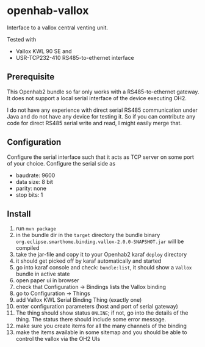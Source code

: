 # openhab-vallox
Interface to a vallox central venting unit.

Tested with 
* Vallox KWL 90 SE and 
* USR-TCP232-410 RS485-to-ethernet interface

## Prerequisite

This Openhab2 bundle so far only works with a RS485-to-ethernet gateway.
It does not support a local serial interface of the device executing OH2.

I do not have any experience with direct serial RS485 communication under Java and
do not have any device for testing it. So if you can contribute any code for direct
RS485 serial write and read, I might easily merge that.

## Configuration

Configure the serial interface such that it acts as TCP server on some port of your choice. 
Configure the serial side as 
* baudrate: 9600
* data size: 8 bit
* parity: none
* stop bits: 1 

## Install

1. run `mvn package`
2. in the bundle dir in the `target` directory the bundle binary `org.eclipse.smarthome.binding.vallox-2.0.0-SNAPSHOT.jar` will be compiled
3. take the jar-file and copy it to your Openhab2 karaf `deploy` directory
4. it should get picked off by karaf automatically and started
5. go into karaf console and check: `bundle:list`, it should show a `Vallox` bundle in active state
6. open paper ui in browser
7. check that Configuration -> Bindings lists the Vallox binding
8. go to Configuration -> Things
9. add Vallox KWL Serial Binding Thing (exactly one)
10. enter configuration parameters (host and port of serial gateway)
11. The thing should show status `ONLINE`; if not, go into the details of the thing. The status there should include some error message.
12. make sure you create items for all the many channels of the binding
13. make the items available in some sitemap and you should be able to control the vallox via the OH2 UIs


